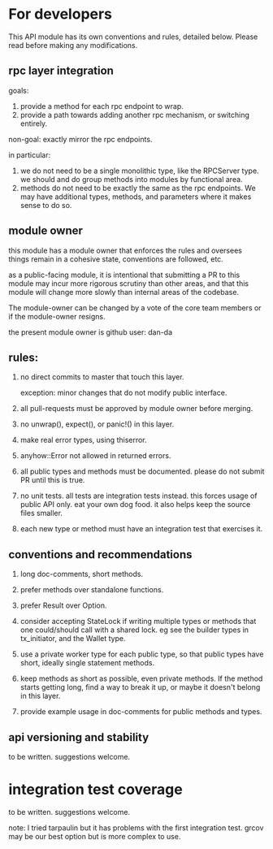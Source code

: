 # For developers

This API module has its own conventions and rules, detailed below.
Please read before making any modifications.

## rpc layer integration

goals:

1. provide a method for each rpc endpoint to wrap.
2. provide a path towards adding another rpc mechanism, or switching entirely.

non-goal:  exactly mirror the rpc endpoints.

in particular:

1. we do not need to be a single monolithic type, like the RPCServer type.  we
   should and do group methods into modules by functional area.
2. methods do not need to be exactly the same as the rpc endpoints.  We may have
   additional types, methods, and parameters where it makes sense to do so.

## module owner

this module has a module owner that enforces the rules and oversees things
remain in a cohesive state, conventions are followed, etc.

as a public-facing module, it is intentional that submitting a PR to this module
may incur more rigorous scrutiny than other areas, and that this module will
change more slowly than internal areas of the codebase.

The module-owner can be changed by a vote of the core team members
or if the module-owner resigns.

the present module owner is github user: dan-da

## rules:

1. no direct commits to master that touch this layer.

   exception: minor changes that do not modify public interface.

2. all pull-requests must be approved by module owner before merging.

3. no unwrap(), expect(), or panic!() in this layer.

4. make real error types, using thiserror.

5. anyhow::Error not allowed in returned errors.

6. all public types and methods must be documented.
   please do not submit PR until this is true.

7. no unit tests. all tests are integration tests instead. this forces usage of
public API only. eat your own dog food. it also helps keep the source files
smaller.

8. each new type or method must have an integration test that
   exercises it.


## conventions and recommendations

1. long doc-comments, short methods.

2. prefer methods over standalone functions.

3. prefer Result over Option.

4. consider accepting StateLock if writing multiple types or methods that one
   could/should call with a shared lock. eg see the builder types in
   tx_initiator, and the Wallet type.

5. use a private worker type for each public type, so that public types have
   short, ideally single statement methods.

6. keep methods as short as possible, even private methods.  If the method
starts getting long, find a way to break it up, or maybe it doesn't belong in
this layer.

7. provide example usage in doc-comments for public methods and types.

## api versioning and stability

to be written.  suggestions welcome.

# integration test coverage

to be written. suggestions welcome.

note: I tried tarpaulin but it has problems with the first integration test.
grcov may be our best option but is more complex to use.
